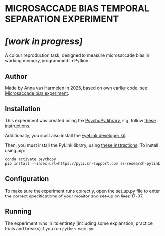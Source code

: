 # MICROSACCADE BIAS TEMPORAL SEPARATION EXPERIMENT
# ***[work in progress]***
A colour reproduction task, designed to measure microsaccade bias in working memory, programmed in Python. 

## Author
Made by Anna van Harmelen in 2025, based on own earlier code, see: [Microsaccade bias experiment](https://github.com/annavanharmelen/Microsaccade-bias-experiment).

## Installation
This experiment was created using the [PsychoPy library](https://www.psychopy.org), e.g. follow [these instructions](https://www.psychopy.org/download.html).

Additionally, you must also install the [EyeLink developer kit](https://www.sr-research.com/support/thread-13.html).

Then, you must install the PyLink library, using [these instructions](https://www.sr-research.com/support/thread-48.html).
To install using pip:

```
conda activate psychopy
pip install --index-url=https://pypi.sr-support.com sr-research-pylink
```

## Configuration
To make sure the experiment runs correctly, open the set_up.py file to enter the correct specifications of your monitor and set-up on lines 17-37.

## Running
The experiment runs in its entirety (including some explanation, practice trials and breaks) if you run `python main.py`.
